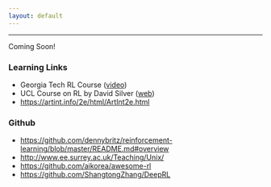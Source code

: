 ```yaml
---
layout: default
---
```

* * *
Coming Soon!

### Learning Links
- Georgia Tech RL Course ([video](https://www.youtube.com/playlist?list=PLFihX_3MLxS-xipfAZUwzAie7AWbJQ8k2))
- UCL Course on RL by David Silver ([web](http://www0.cs.ucl.ac.uk/staff/d.silver/web/Teaching.html))
- https://artint.info/2e/html/ArtInt2e.html

### Github
- https://github.com/dennybritz/reinforcement-learning/blob/master/README.md#overview
- http://www.ee.surrey.ac.uk/Teaching/Unix/
- https://github.com/aikorea/awesome-rl
- https://github.com/ShangtongZhang/DeepRL
